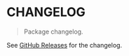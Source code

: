 # CHANGELOG

> Package changelog.

See [GitHub Releases](https://github.com/stdlib-js/stats-base-dists-laplace-logpdf/releases) for the changelog.